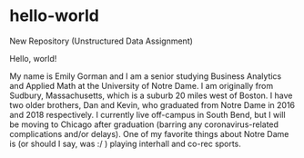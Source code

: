# hello-world
New Repository (Unstructured Data Assignment)

Hello, world!

My name is Emily Gorman and I am a senior studying Business Analytics and Applied Math at the University of Notre Dame. I am originally from Sudbury, Massachusetts, which is a suburb 20 miles west of Boston. I have two older brothers, Dan and Kevin, who graduated from Notre Dame in 2016 and 2018 respectively. I currently live off-campus in South Bend, but I will be moving to Chicago after graduation (barring any coronavirus-related complications and/or delays). One of my favorite things about Notre Dame is (or should I say, was :/ ) playing interhall and co-rec sports. 

